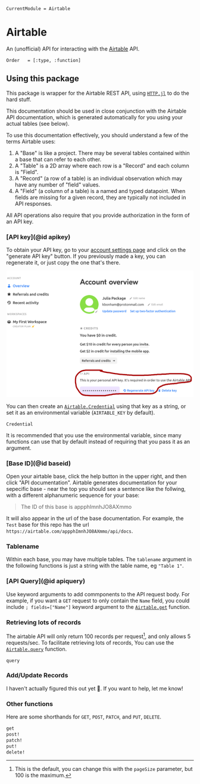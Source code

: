 ```@meta
CurrentModule = Airtable
```

# Airtable

An (unofficial) API for interacting with the [Airtable](http://www.airtable.com) API.

```@index
Order   = [:type, :function]
```

## Using this package

This package is wrapper for the Airtable REST API,
using [`HTTP.jl`](https://juliaweb.github.io/HTTP.jl/stable/) to do the hard stuff.

This documentation should be used in close conjunction with the Airtable API
documentation, which is generated automatically for you using your actual tables
(see below).

To use this documentation effectively,
you should understand a few of the terms Airtable uses:

1. A "Base" is like a project.
   There may be several tables contained within a base that can refer to each other.
2. A "Table" is a 2D array where each row is a "Record"
   and each column is "Field".
3. A "Record" (a row of a table) is an individual observation
   which may have any number of "field" values.
4. A "Field" (a column of a table) is a named and typed datapoint.
   When fields are missing for a given record, they are typically not included in API responses.

All API operations also require that you provide authorization in the form of an API key.

### [API key](@id apikey)

To obtain your API key, go to your [account settings page](https://airtable.com/account)
and click on the "generate API key" button.
If you previously made a key, you can regenerate it, or just copy the one that's there.

![Get airtable API key](img/api-key.png)

You can then create an [`Airtable.Credential`](@ref) using that key as a string,
or set it as an environmental variable (`AIRTABLE_KEY` by default).

```@docs
Credential
```

It is recommended that you use the environmental variable,
since many functions can use that by default instead of requiring that you pass it as an argument.

### [Base ID](@id baseid)

Open your airtable base, click the help button in the upper right,
and then click "API documentation".
Airtable generates documentation for your sepecific base -
near the top you should see a sentence like the follwing,
with a different alphanumeric sequence for your base:

> The ID of this base is appphImnhJO8AXmmo

It will also appear in the url of the base documentation.
For example, the `Test` base for this repo has the url `https://airtable.com/appphImnhJO8AXmmo/api/docs`.

### Tablename

Within each base, you may have multiple tables.
The `tablename` argument in the following functions is just a string
with the table name, eg `"Table 1"`.

### [API Query](@id apiquery)

Use keyword arguments to add commponents to the API request body.
For example, if you want a `GET` request to only contain the `Name` field,
you could include `; fields=["Name"]` keyword argument to the [`Airtable.get`](@ref)
function.

### Retrieving lots of records

The airtable API will only return 100 records per request[^1],
and only allows 5 requests/sec.
To facilitate retrieving lots of records,
You can use the [`Airtable.query`](@ref) function.

```@docs
query
```

[^1]: This is the default, you can change this with the `pageSize` parameter,
      but 100 is the maximum.

### Add/Update Records

I haven't actually figured this out yet 🤔.
If you want to help, let me know!

### Other functions

Here are some shorthands for `GET`, `POST`, `PATCH`, and `PUT`, `DELETE`.

```@docs
get
post!
patch!
put!
delete!
```
